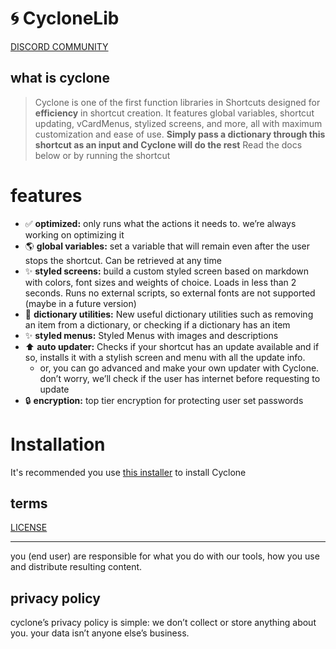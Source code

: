 # 🌀 CycloneLib 
[DISCORD COMMUNITY](https://discord.gg/UYgGdEwGsK)
## what is cyclone
> Cyclone is one of the first function libraries in Shortcuts designed for **efficiency** in shortcut creation. It features global variables, shortcut updating, vCardMenus, stylized screens, and more, all with maximum customization and ease of use. **Simply pass a dictionary through this shortcut as an input and Cyclone will do the rest** 
Read the docs below or by running the shortcut

# features
- ✅ **optimized:** only runs what the actions it needs to. we’re always working on optimizing it 
- 🌎 **global variables:** set a variable that will remain even after the user stops the shortcut. Can be retrieved at any time
- ✨ **styled screens:** build a custom styled screen based on markdown with colors, font sizes and weights of choice. Loads in less than 2 seconds. Runs no external scripts, so external fonts are not supported (maybe in a future version) 
- 🧰 **dictionary utilities:** New useful dictionary utilities such as removing an item from a dictionary, or checking if a dictionary has an item
- ✨ **styled menus:** Styled Menus with images and descriptions 
- ⬆️ **auto updater:** Checks if your shortcut has an update available and if so, installs it with a stylish screen and menu with all the update info.
  - or, you can go advanced and make your own updater with Cyclone. don’t worry, we’ll check if the user has internet before requesting to update
- 🔒 **encryption:** top tier encryption for protecting user set passwords 

# Installation
It's recommended you use [this installer](https://routinehub.co/shortcut/19704/) to install Cyclone

## terms
[LICENSE](https://www.notion.so/LICENSE-2034cb1c688180f8b9cfc2967f173b39?pvs=21)

---

you (end user) are responsible for what you do with our tools, how you use and distribute resulting content.

## privacy policy

cyclone’s privacy policy is simple: we don’t collect or store anything about you. your data isn’t anyone else’s business.
